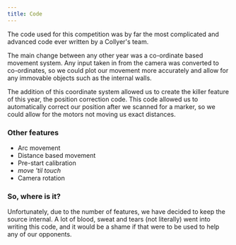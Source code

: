 ```yaml
---
title: Code
---
```


The code used for this competition was by far the most complicated and advanced code ever written by a Collyer's team.

The main change between any other year was a co-ordinate based movement system. Any input taken in from the camera was converted to co-ordinates, so we could plot our movement more accurately and allow for any immovable objects such as the internal walls.

The addition of this coordinate system allowed us to create the killer feature of this year, the position correction code. This code allowed us to automatically correct our position after we scanned for a marker, so we could allow for the motors not moving us exact distances.

### Other features
- Arc movement
- Distance based movement
- Pre-start calibration
- _move 'til touch_
- Camera rotation

### So, where is it?
Unfortunately, due to the number of features, we have decided to keep the source internal. A lot of blood, sweat and tears (not literally) went into writing this code, and it would be a shame if that were to be used to help any of our opponents.

